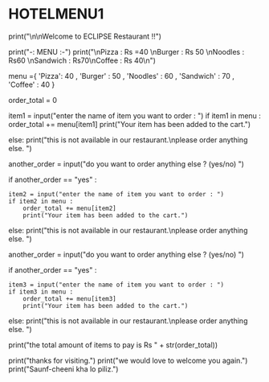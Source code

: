 # HOTELMENU1
print("\n\nWelcome to ECLIPSE Restaurant !!")

print("-:   MENU   :-")
print("\nPizza : Rs =40 \nBurger : Rs 50 \nNoodles : Rs60 \nSandwich : Rs70\nCoffee : Rs 40\n")

menu ={
    'Pizza': 40 , 'Burger' : 50 , 'Noodles' : 60 , 'Sandwich' : 70 , 'Coffee' : 40
}


order_total = 0

item1 = input("enter the name of item you want to order : ")
if item1 in menu : 
    order_total += menu[item1]
    print("Your item has been added to the cart.")

else: 
    print("this is not available in our restaurant.\nplease order anything else. ")

another_order = input("do you want to order anything else ? (yes/no) ")

if another_order == "yes" :

    item2 = input("enter the name of item you want to order : ")
    if item2 in menu : 
        order_total += menu[item2]
        print("Your item has been added to the cart.")

else: 
    print("this is not available in our restaurant.\nplease order anything else. ")


another_order = input("do you want to order anything else ? (yes/no) ")

if another_order == "yes" :

    item3 = input("enter the name of item you want to order : ")
    if item3 in menu : 
        order_total += menu[item3]
        print("Your item has been added to the cart.")

else: 
    print("this is not available in our restaurant.\nplease order anything else. ")

print("the total amount of items to pay is  Rs " + str(order_total))

print("thanks for visiting.")
print("we would love to welcome you again.")
print("Saunf-cheeni kha lo piliz.")
